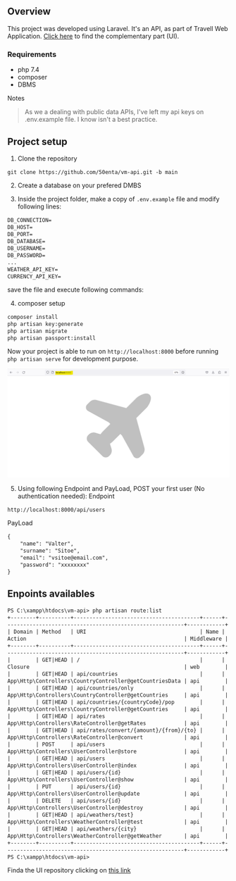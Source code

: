 ## Overview
This project was developed using Laravel. It's an API, as part of Travell Web Application. 
[Click here](https://github.com/50enta/vm-ui.git) to find the complementary part (UI).

### Requirements
- php 7.4
- composer
- DBMS

Notes
> As we a dealing with public data APIs, I've left my api keys on .env.example file. I know isn't a best practice.

## Project setup
1. Clone the repository
```
git clone https://github.com/50enta/vm-api.git -b main
```
2. Create a database on your prefered DMBS

3. Inside the project folder, make a copy of `.env.example` file and modify following lines:

```
DB_CONNECTION=
DB_HOST=
DB_PORT=
DB_DATABASE=
DB_USERNAME=
DB_PASSWORD=
...
WEATHER_API_KEY=
CURRENCY_API_KEY=
```
save the file and execute following commands:

4. composer setup
```
composer install
php artisan key:generate
php artisan migrate
php artisan passport:install
```
Now your project is able to run on `http://localhost:8000` before running `php artisan serve` for development purpose.

![Landing Page](assets/lpage.png)

5. Using following Endpoint and PayLoad, POST your first user (No authentication needed):
Endpoint
```
http://localhost:8000/api/users
```

PayLoad
```
{
    "name": "Valter",
    "surname": "Sitoe",
    "email": "vsitoe@email.com",
    "password": "xxxxxxxx"
}
```


## Enpoints availables

```
PS C:\xampp\htdocs\vm-api> php artisan route:list
+--------+----------+----------------------------------------+------+---------------------------------------------------------+------------+
| Domain | Method   | URI                                    | Name | Action                                                  | Middleware |
+--------+----------+----------------------------------------+------+---------------------------------------------------------+------------+
|        | GET|HEAD | /                                      |      | Closure                                                 | web        |
|        | GET|HEAD | api/countries                          |      | App\Http\Controllers\CountryController@getCountriesData | api        |
|        | GET|HEAD | api/countries/only                     |      | App\Http\Controllers\CountryController@getCountries     | api        |
|        | GET|HEAD | api/countries/{countryCode}/pop        |      | App\Http\Controllers\CountryController@getCountries     | api        |
|        | GET|HEAD | api/rates                              |      | App\Http\Controllers\RateController@getRates            | api        |
|        | GET|HEAD | api/rates/convert/{amount}/{from}/{to} |      | App\Http\Controllers\RateController@convert             | api        |
|        | POST     | api/users                              |      | App\Http\Controllers\UserController@store               | api        |
|        | GET|HEAD | api/users                              |      | App\Http\Controllers\UserController@index               | api        |
|        | GET|HEAD | api/users/{id}                         |      | App\Http\Controllers\UserController@show                | api        |
|        | PUT      | api/users/{id}                         |      | App\Http\Controllers\UserController@update              | api        |
|        | DELETE   | api/users/{id}                         |      | App\Http\Controllers\UserController@destroy             | api        |
|        | GET|HEAD | api/weathers/test}                     |      | App\Http\Controllers\WeatherController@test             | api        |
|        | GET|HEAD | api/weathers/{city}                    |      | App\Http\Controllers\WeatherController@getWeather       | api        |
+--------+----------+----------------------------------------+------+---------------------------------------------------------+------------+
PS C:\xampp\htdocs\vm-api>
```

Finda the UI repository clicking on [this link](https://github.com/50enta/vm-api.git)


















